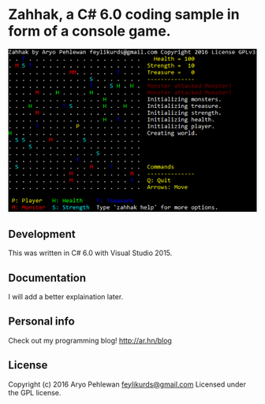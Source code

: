 # Zahhak, a C# 6.0 coding sample in form of a console game.

![Screenshot](pics/zahhak.png)

## Development
This was written in C# 6.0 with Visual Studio 2015.

## Documentation
I will add a better explaination later.

## Personal info
Check out my programming blog! http://ar.hn/blog

## License
Copyright (c) 2016 Aryo Pehlewan feylikurds@gmail.com 
Licensed under the GPL license.
